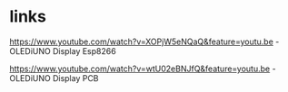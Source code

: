 # links

https://www.youtube.com/watch?v=XOPjW5eNQaQ&feature=youtu.be - OLEDiUNO Display Esp8266


https://www.youtube.com/watch?v=wtU02eBNJfQ&feature=youtu.be - OLEDiUNO Display PCB
